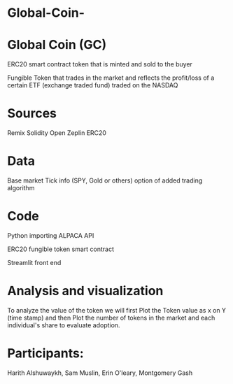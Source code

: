 # Global-Coin-
# Global Coin (GC)
ERC20 smart contract token that is minted and sold to the buyer


Fungible Token that trades in the market and reflects the profit/loss of a certain ETF (exchange traded fund) traded on the NASDAQ 
# Sources
Remix Solidity
Open Zeplin ERC20
# Data
Base market Tick info (SPY, Gold or others)
option of added trading algorithm
# Code
Python importing ALPACA API

ERC20 fungible token smart contract

Streamlit front end

# Analysis and visualization
To analyze the value of the token we will first 
Plot the Token value as x on Y (time stamp) and then 
Plot the number of tokens in the market and each individual's share to evaluate adoption. 
# Participants:
Harith Alshuwaykh, Sam Muslin, Erin O'leary, Montgomery Gash
